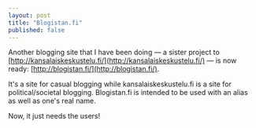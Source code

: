 ```yaml
---
layout: post
title: "Blogistan.fi"
published: false
---
```


Another blogging site that I have been doing — a sister project to [http://kansalaiskeskustelu.fi/](http://kansalaiskeskustelu.fi/) — is now ready: [http://blogistan.fi/](http://blogistan.fi/).

It's a site for casual blogging while kansalaiskeskustelu.fi is a site for political/societal blogging. Blogistan.fi is intended to be used with an alias as well as one's real name.

Now, it just needs the users!

